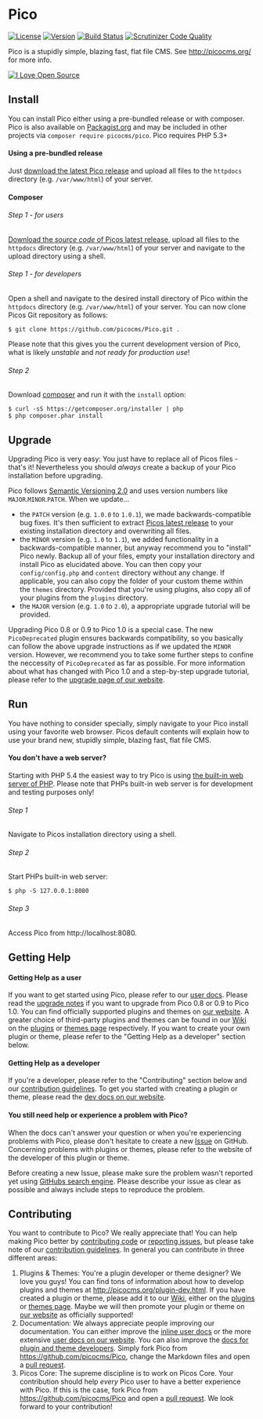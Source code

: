 Pico
====

[![License](https://img.shields.io/badge/license-MIT-blue.svg)](https://scrutinizer-ci.com/g/theshka/Pico/build-status/LICENSE)
[![Version](https://img.shields.io/badge/version-1.0-lightgrey.svg)](https://github.com/picocms/Pico/releases/latest)
[![Build Status](https://scrutinizer-ci.com/g/theshka/Pico/badges/build.png?b=master)](https://scrutinizer-ci.com/g/theshka/Pico/build-status/master)
[![Scrutinizer Code Quality](https://scrutinizer-ci.com/g/theshka/Pico/badges/quality-score.png?b=master)](https://scrutinizer-ci.com/g/theshka/Pico/?branch=master)

Pico is a stupidly simple, blazing fast, flat file CMS. See http://picocms.org/ for more info.

<!--flippa verify-->
[![I Love Open Source](http://www.iloveopensource.io/images/logo-lightbg.png)](http://www.iloveopensource.io/projects/524c55dcca7964c617000756)

Install
-------

You can install Pico either using a pre-bundled release or with composer. Pico is also available on [Packagist.org][] and may be included in other projects via `composer require picocms/pico`. Pico requires PHP 5.3+

#### Using a pre-bundled release

Just [download the latest Pico release][LatestRelease] and upload all files to the `httpdocs` directory (e.g. `/var/www/html`) of your server.

#### Composer

###### Step 1 - for users
[Download the *source code* of Picos latest release][LatestRelease], upload all files to the `httpdocs` directory (e.g. `/var/www/html`) of your server and navigate to the upload directory using a shell.

###### Step 1 - for developers
Open a shell and navigate to the desired install directory of Pico within the `httpdocs` directory (e.g. `/var/www/html`) of your server. You can now clone Picos Git repository as follows:
```shell
$ git clone https://github.com/picocms/Pico.git .
```
Please note that this gives you the current development version of Pico, what is likely *unstable* and *not ready for production use*!

###### Step 2
Download [composer][] and run it with the `install` option:
```shell
$ curl -sS https://getcomposer.org/installer | php
$ php composer.phar install
```

Upgrade
-------

Upgrading Pico is very easy: You just have to replace all of Picos files - that's it! Nevertheless you should *always* create a backup of your Pico installation before upgrading.

Pico follows [Semantic Versioning 2.0][SemVer] and uses version numbers like `MAJOR`.`MINOR`.`PATCH`. When we update...

- the `PATCH` version (e.g. `1.0.0` to `1.0.1`), we made backwards-compatible bug fixes. It's then sufficient to extract [Picos latest release][LatestRelease] to your existing installation directory and overwriting all files.
- the `MINOR` version (e.g. `1.0` to `1.1`), we added functionality in a backwards-compatible manner, but anyway recommend you to "install" Pico newly. Backup all of your files, empty your installation directory and install Pico as elucidated above. You can then copy your `config/config.php` and `content` directory without any change. If applicable, you can also copy the folder of your custom theme within the `themes` directory. Provided that you're using plugins, also copy all of your plugins from the `plugins` directory.
- the `MAJOR` version (e.g. `1.0` to `2.0`), a appropriate upgrade tutorial will be provided.

Upgrading Pico 0.8 or 0.9 to Pico 1.0 is a special case. The new `PicoDeprecated` plugin ensures backwards compatibility, so you basically can follow the above upgrade instructions as if we updated the `MINOR` version. However, we recommend you to take some further steps to confine the neccessity of `PicoDeprecated` as far as possible. For more information about what has changed with Pico 1.0 and a step-by-step upgrade tutorial, please refer to the [upgrade page of our website][HelpUpgrade].

Run
---

You have nothing to consider specially, simply navigate to your Pico install using your favorite web browser. Picos default contents will explain how to use your brand new, stupidly simple, blazing fast, flat file CMS.

#### You don't have a web server?
Starting with PHP 5.4 the easiest way to try Pico is using [the built-in web server of PHP][PHPServer]. Please note that PHPs built-in web server is for development and testing purposes only!

###### Step 1
Navigate to Picos installation directory using a shell.

###### Step 2
Start PHPs built-in web server:
```shell
$ php -S 127.0.0.1:8080
```

###### Step 3
Access Pico from http://localhost:8080.

Getting Help
------------

#### Getting Help as a user
If you want to get started using Pico, please refer to our [user docs][HelpUserDocs]. Please read the [upgrade notes][HelpUpgrade] if you want to upgrade from Pico 0.8 or 0.9 to Pico 1.0. You can find officially supported plugins and themes on [our website][OfficialPlugins]. A greater choice of third-party plugins and themes can be found in our [Wiki][] on the [plugins][WikiPlugins] or [themes page][WikiThemes] respectively. If you want to create your own plugin or theme, please refer to the "Getting Help as a developer" section below.

#### Getting Help as a developer
If you're a developer, please refer to the "Contributing" section below and our [contribution guidelines][ContributionGuidelines]. To get you started with creating a plugin or theme, please read the [dev docs on our website][HelpDevDocs].

#### You still need help or experience a problem with Pico?
When the docs can't answer your question or when you're experiencing problems with Pico, please don't hesitate to create a new [Issue][Issues] on GitHub. Concerning problems with plugins or themes, please refer to the website of the developer of this plugin or theme.

Before creating a new Issue, please make sure the problem wasn't reported yet using [GitHubs search engine][IssuesSearch]. Please describe your issue as clear as possible and always include steps to reproduce the problem.

Contributing
------------

You want to contribute to Pico? We really appreciate that! You can help making Pico better by [contributing code][PullRequests] or [reporting issues][Issues], but please take note of our [contribution guidelines][ContributionGuidelines]. In general you can contribute in three different areas:

1. Plugins & Themes: You're a plugin developer or theme designer? We love you guys! You can find tons of information about how to develop plugins and themes at http://picocms.org/plugin-dev.html. If you have created a plugin or theme, please add it to our [Wiki][], either on the [plugins][WikiPlugins] or [themes page][WikiThemes]. Maybe we will then promote your plugin or theme on [our website][OfficialPlugins] as officially supported!
2. Documentation: We always appreciate people improving our documentation. You can either improve the [inline user docs][EditInlineDocs] or the more extensive [user docs on our website][EditUserDocs]. You can also improve the [docs for plugin and theme developers][EditDevDocs]. Simply fork Pico from https://github.com/picocms/Pico, change the Markdown files and open a [pull request][PullRequests].
3. Picos Core: The supreme discipline is to work on Picos Core. Your contribution should help *every* Pico user to have a better experience with Pico. If this is the case, fork Pico from https://github.com/picocms/Pico and open a [pull request][PullRequests]. We look forward to your contribution!

[Packagist.org]: http://packagist.org/packages/picocms/pico
[LatestRelease]: https://github.com/picocms/Pico/releases/latest
[composer]: https://getcomposer.org/
[SemVer]: http://semver.org
[PHPServer]: http://php.net/manual/en/features.commandline.webserver.php
[HelpUpgrade]: http://picocms.org/upgrade.html
[HelpUserDocs]: http://picocms.org/docs.html
[HelpDevDocs]: http://picocms.org/plugin-dev.html
[OfficialPlugins]: http://picocms.org/plugins.html
[Wiki]: https://github.com/picocms/Pico/wiki
[WikiPlugins]: https://github.com/picocms/Pico/wiki/Pico-Plugins
[WikiThemes]: https://github.com/picocms/Pico/wiki/Pico-Themes
[Issues]: https://github.com/picocms/Pico/issues
[IssuesSearch]: https://github.com/picocms/Pico/search?type=Issues
[PullRequests]: https://github.com/picocms/Pico/pulls
[ContributionGuidelines]: https://github.com/picocms/Pico/blob/master/CONTRIBUTING.md
[EditInlineDocs]: https://github.com/picocms/Pico/blob/master/content-sample/index.md
[EditUserDocs]: https://github.com/picocms/Pico/tree/gh-pages/_docs
[EditDevDocs]: https://github.com/picocms/Pico/tree/gh-pages/_plugin-dev
